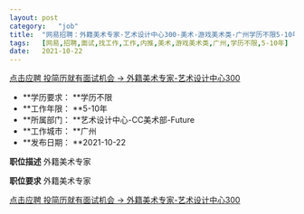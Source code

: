 ```yaml
---
layout:	post
category:	"job"
title:	"网易招聘：外籍美术专家-艺术设计中心300-美术-游戏美术类-广州学历不限5-10年"
tags:	[网易,招聘,面试,找工作,工作,内推,美术,游戏美术类,广州,学历不限,5-10年]
date:	2021-10-22
---
```


[点击应聘 投简历就有面试机会 -> 外籍美术专家-艺术设计中心300](http://mobile.bole.netease.com/bole/boleDetail?id=33641&employeeId=346f03c3cda5f04c&key=all)



- **学历要求： **学历不限
- **工作年限： **5-10年
- **所属部门： **艺术设计中心-CC美术部-Future
- **工作城市： **广州
- **发布日期： **2021-10-22



**职位描述**
外籍美术专家



**职位要求**
外籍美术专家



[点击应聘 投简历就有面试机会 -> 外籍美术专家-艺术设计中心300](http://mobile.bole.netease.com/bole/boleDetail?id=33641&employeeId=346f03c3cda5f04c&key=all)
